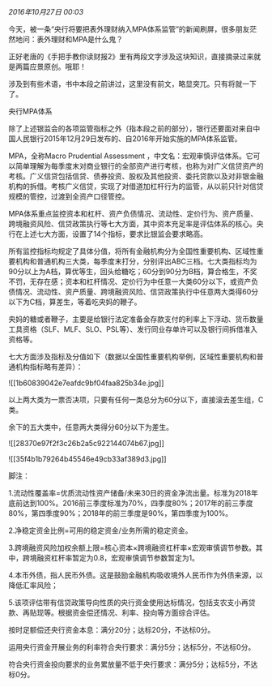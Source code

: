 _2016年10月27日 00:03_

今天，被一条“央行将要把表外理财纳入MPA体系监管”的新闻刷屏，很多朋友茫然地问：表外理财和MPA是什么鬼？

正好老唐的《手把手教你读财报2》里有两段文字涉及这块知识，直接摘录过来就是两篇应景原创。哦耶！

涉及到有些术语，书中本段之前讲过，这里没有前文，略显突兀。只有将就一下了。

央行MPA体系

除了上述银监会的各项监管指标之外（指本段之前的部分），银行还要面对来自中国人民银行2015年12月29日发布的、自2016年开始实施的MPA体系监管。

MPA，全称Macro Prudential Assessment ，中文名：宏观审慎评估体系。它可以简单理解为每季度末对商业银行的全部资产进行考核，也称为对广义信贷资产的考核。广义信贷包括信贷、债券投资、股权及其他投资、委托贷款以及对非银金融机构的拆借。考核广义信贷，实现了对借道加杠杆行为的监管，从以前只针对信贷规模的管控，过渡到全资产口径管控。

MPA体系重点监控资本和杠杆、资产负债情况、流动性、定价行为、资产质量、跨境融资风险、信贷政策执行等七大方面，其中资本充足率是评估体系的核心。央行在上述七大方面，设置了14个指标，要求比银监会要求略高。

所有监控指标均规定了具体分值，将所有金融机构分为全国性重要机构、区域性重要机构和普通机构三大类，每季度末打分，分别评出ABC三档。七大类指标均为90分以上为A档，算优等生，回头给糖吃；60分到90分为B档，算合格生，不奖不罚，无存在感；资本和杠杆情况、定价行为中任意一大类60分以下，或资产负债情况、流动性、资产质量、跨境融资风险、信贷政策执行中任意两大类得60分以下为C档，算差生，等着吃央妈的鞭子。

央妈的糖或者鞭子，主要是给银行法定准备金存款支付的利率上下浮动、货币数量工具资格（SLF、MLF、SLO、PSL等）、发行同业存单许可以及银行间拆借准入资格等。

七大方面涉及指标及分值如下（数据以全国性重要机构举例，区域性重要机构和普通机构指标略有差异）：

![[1b60839042e7eafdc9bf04faa825b34e.jpg]]

以上两大类为一票否决项，只要有任何一类总分为60分以下，直接滚去差生组，C类。

余下的五大类中，任意两大类得分60分以下为差生。

![[28370e97f2f3c26b2a5c922144074b67.jpg]]

![[35f4b1b79264b45546e49cb33af389d3.jpg]]

脚注：

1.流动性覆盖率=优质流动性资产储备/未来30日的资金净流出量。标准为2018年底前达到100%。2016前三季度标准为70%，四季度80%；2017年的前三季度80%，第四季度90%；2018年的前三季度是90%，第四季度为100%。

2.净稳定资金比例=可用的稳定资金/业务所需的稳定资金。

3.跨境融资风险加权余额上限=核心资本×跨境融资杠杆率×宏观审慎调节参数。其中，跨境融资杠杆率暂定为0.8，宏观审慎调节参数暂定为1。

4.本币外债，指人民币外债。这是鼓励金融机构吸收境外人民币作为外债来源，以降低汇率风险；

5.该项评估带有信贷政策导向性质的央行资金使用达标情况，包括支农支小再贷款、再贴现等。根据资金偿还情况、利率、投向等方面综合评估。

按时足额偿还央行资金本息：满分20分；达标20分，不达标0分。

运用央行资金开展业务的利率符合央行要求：满分5分；达标5分，不达标0分。

符合央行资金投向要求的业务累放量不低于央行要求：满分5分；达标5分，不达标0分。